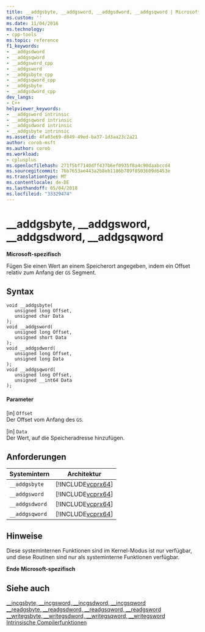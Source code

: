 ```yaml
---
title: __addgsbyte, __addgsword, __addgsdword, __addgsqword | Microsoft Docs
ms.custom: ''
ms.date: 11/04/2016
ms.technology:
- cpp-tools
ms.topic: reference
f1_keywords:
- __addgsdword
- __addgsqword
- __addgsword_cpp
- __addgsword
- __addgsbyte_cpp
- __addgsqword_cpp
- __addgsbyte
- __addgsdword_cpp
dev_langs:
- C++
helpviewer_keywords:
- __addgsword intrinsic
- __addgsqword intrinsic
- __addgsdword intrinsic
- __addgsbyte intrinsic
ms.assetid: 4fa03e69-d849-49ed-ba37-1d3aa23c2a21
author: corob-msft
ms.author: corob
ms.workload:
- cplusplus
ms.openlocfilehash: 271f5bf7140dff437b6ef0935f8a4c90daabccd4
ms.sourcegitcommit: 76b7653ae443a2b8eb1186b789f8503609d6453e
ms.translationtype: MT
ms.contentlocale: de-DE
ms.lasthandoff: 05/04/2018
ms.locfileid: "33329474"
---
```

# <a name="addgsbyte-addgsword-addgsdword-addgsqword"></a>__addgsbyte, __addgsword, __addgsdword, __addgsqword
**Microsoft-spezifisch**  
  
 Fügen Sie einen Wert an einem Speicherort angegeben, indem ein Offset relativ zum Anfang der `GS` Segment.  
  
## <a name="syntax"></a>Syntax  
  
```  
void __addgsbyte(   
   unsigned long Offset,   
   unsigned char Data   
);  
void __addgsword(   
   unsigned long Offset,   
   unsigned short Data   
);  
void __addgsdword(   
   unsigned long Offset,   
   unsigned long Data   
);  
void __addgsqword(   
   unsigned long Offset,   
   unsigned __int64 Data   
);  
```  
  
#### <a name="parameters"></a>Parameter  
 [in] `Offset`  
 Der Offset vom Anfang des `GS`.  
  
 [in] `Data`  
 Der Wert, auf die Speicheradresse hinzufügen.  
  
## <a name="requirements"></a>Anforderungen  
  
|Systemintern|Architektur|  
|---------------|------------------|  
|`__addgsbyte`|[!INCLUDE[vcprx64](../assembler/inline/includes/vcprx64_md.md)]|  
|`__addgsword`|[!INCLUDE[vcprx64](../assembler/inline/includes/vcprx64_md.md)]|  
|`__addgsdword`|[!INCLUDE[vcprx64](../assembler/inline/includes/vcprx64_md.md)]|  
|`__addgsqword`|[!INCLUDE[vcprx64](../assembler/inline/includes/vcprx64_md.md)]|  
  
## <a name="remarks"></a>Hinweise  
 Diese systeminternen Funktionen sind im Kernel-Modus ist nur verfügbar, und diese Routinen sind nur als systeminterne Funktionen verfügbar.  
  
**Ende Microsoft-spezifisch**  
  
## <a name="see-also"></a>Siehe auch  
 [__incgsbyte, \__incgsword, \__incgsdword, \__incgsqword](../intrinsics/incgsbyte-incgsword-incgsdword-incgsqword.md)   
 [__readgsbyte, \__readgsdword, \__readgsqword, \__readgsword](../intrinsics/readgsbyte-readgsdword-readgsqword-readgsword.md)   
 [__writegsbyte, \__writegsdword, \__writegsqword, \__writegsword](../intrinsics/writegsbyte-writegsdword-writegsqword-writegsword.md)   
 [Intrinsische Compilerfunktionen](../intrinsics/compiler-intrinsics.md)
